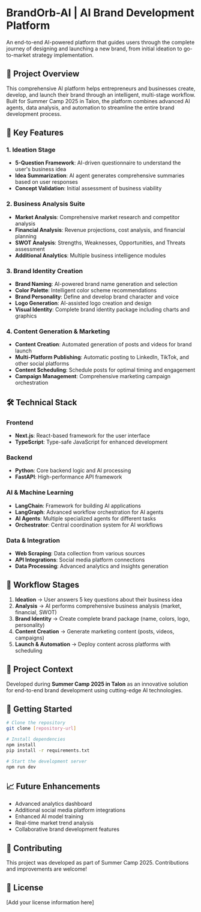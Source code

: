 ﻿# BrandOrb-AI | AI Brand Development Platform

An end-to-end AI-powered platform that guides users through the complete journey of designing and launching a new brand, from initial ideation to go-to-market strategy implementation.

## 🚀 Project Overview

This comprehensive AI platform helps entrepreneurs and businesses create, develop, and launch their brand through an intelligent, multi-stage workflow. Built for Summer Camp 2025 in Talon, the platform combines advanced AI agents, data analysis, and automation to streamline the entire brand development process.

## 🎯 Key Features

### 1. Ideation Stage
- **5-Question Framework**: AI-driven questionnaire to understand the user's business idea
- **Idea Summarization**: AI agent generates comprehensive summaries based on user responses
- **Concept Validation**: Initial assessment of business viability

### 2. Business Analysis Suite
- **Market Analysis**: Comprehensive market research and competitor analysis
- **Financial Analysis**: Revenue projections, cost analysis, and financial planning
- **SWOT Analysis**: Strengths, Weaknesses, Opportunities, and Threats assessment
- **Additional Analytics**: Multiple business intelligence modules

### 3. Brand Identity Creation
- **Brand Naming**: AI-powered brand name generation and selection
- **Color Palette**: Intelligent color scheme recommendations
- **Brand Personality**: Define and develop brand character and voice
- **Logo Generation**: AI-assisted logo creation and design
- **Visual Identity**: Complete brand identity package including charts and graphics

### 4. Content Generation & Marketing
- **Content Creation**: Automated generation of posts and videos for brand launch
- **Multi-Platform Publishing**: Automatic posting to LinkedIn, TikTok, and other social platforms
- **Content Scheduling**: Schedule posts for optimal timing and engagement
- **Campaign Management**: Comprehensive marketing campaign orchestration

## 🛠️ Technical Stack

### Frontend
- **Next.js**: React-based framework for the user interface
- **TypeScript**: Type-safe JavaScript for enhanced development

### Backend
- **Python**: Core backend logic and AI processing
- **FastAPI**: High-performance API framework

### AI & Machine Learning
- **LangChain**: Framework for building AI applications
- **LangGraph**: Advanced workflow orchestration for AI agents
- **AI Agents**: Multiple specialized agents for different tasks
- **Orchestrator**: Central coordination system for AI workflows

### Data & Integration
- **Web Scraping**: Data collection from various sources
- **API Integrations**: Social media platform connections
- **Data Processing**: Advanced analytics and insights generation

## 🔄 Workflow Stages

1. **Ideation** → User answers 5 key questions about their business idea
2. **Analysis** → AI performs comprehensive business analysis (market, financial, SWOT)
3. **Brand Identity** → Create complete brand package (name, colors, logo, personality)
4. **Content Creation** → Generate marketing content (posts, videos, campaigns)
5. **Launch & Automation** → Deploy content across platforms with scheduling

## 🎪 Project Context

Developed during **Summer Camp 2025 in Talon** as an innovative solution for end-to-end brand development using cutting-edge AI technologies.

## 🚀 Getting Started

```bash
# Clone the repository
git clone [repository-url]

# Install dependencies
npm install
pip install -r requirements.txt

# Start the development server
npm run dev
```

## 📈 Future Enhancements

- Advanced analytics dashboard
- Additional social media platform integrations
- Enhanced AI model training
- Real-time market trend analysis
- Collaborative brand development features

## 🤝 Contributing

This project was developed as part of Summer Camp 2025. Contributions and improvements are welcome!

## 📄 License

[Add your license information here]



